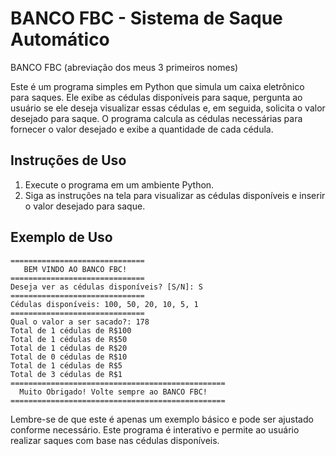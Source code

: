 # BANCO FBC - Sistema de Saque Automático

BANCO FBC (abreviação dos meus 3 primeiros nomes)

Este é um programa simples em Python que simula um caixa eletrônico para saques. Ele exibe as cédulas disponíveis para saque, pergunta ao usuário se ele deseja visualizar essas cédulas e, em seguida, solicita o valor desejado para saque. O programa calcula as cédulas necessárias para fornecer o valor desejado e exibe a quantidade de cada cédula.

## Instruções de Uso

1. Execute o programa em um ambiente Python.
2. Siga as instruções na tela para visualizar as cédulas disponíveis e inserir o valor desejado para saque.

## Exemplo de Uso

```
==============================
   BEM VINDO AO BANCO FBC!
==============================
Deseja ver as cédulas disponíveis? [S/N]: S
==============================
Cédulas disponíveis: 100, 50, 20, 10, 5, 1
==============================
Qual o valor a ser sacado?: 178
Total de 1 cédulas de R$100
Total de 1 cédulas de R$50
Total de 1 cédulas de R$20
Total de 0 cédulas de R$10
Total de 1 cédulas de R$5
Total de 3 cédulas de R$1
================================================
  Muito Obrigado! Volte sempre ao BANCO FBC!
================================================
```

Lembre-se de que este é apenas um exemplo básico e pode ser ajustado conforme necessário. Este programa é interativo e permite ao usuário realizar saques com base nas cédulas disponíveis.
